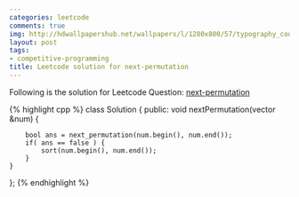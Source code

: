 ```yaml
---
categories: leetcode
comments: true
img: http://hdwallpapershub.net/wallpapers/l/1280x800/57/typography_code_javascript_black_background_programmer_syntax_1280x800_56614.jpg
layout: post
tags:
- competitive-programming
title: Leetcode solution for next-permutation
---
```


Following is the solution for Leetcode Question: [next-permutation](https://leetcode.com/problems/next-permutation/)

{% highlight cpp %}
class Solution {
public:
    void nextPermutation(vector<int> &num) {
        
        bool ans = next_permutation(num.begin(), num.end());
        if( ans == false ) {
            sort(num.begin(), num.end());
        }
    }
};
{% endhighlight %}